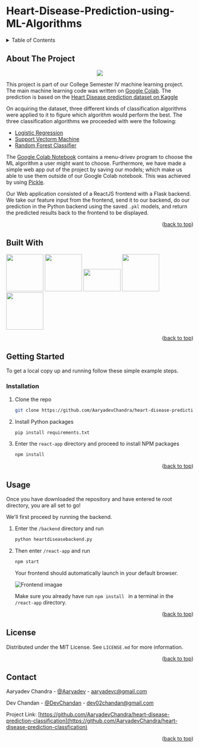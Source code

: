# Heart-Disease-Prediction-using-ML-Algorithms


<div id="top"></div>
<!--
*** Thanks for checking out the Best-README-Template. If you have a suggestion
*** that would make this better, please fork the repo and create a pull request
*** or simply open an issue with the tag "enhancement".
*** Don't forget to give the project a star!
*** Thanks again! Now go create something AMAZING! :D
-->




<!-- PROJECT LOGO -->
<!-- <br />
<div align="center">
  <a href="https://github.com/othneildrew/Best-README-Template">
    <img src="https://imgur.com/UNOxdW7" alt="Logo" width="80" height="80">
  </a>

  <h3 align="center">Best-README-Template</h3>

  <p align="center">
    An awesome README template to jumpstart your projects!
    <br />
    <a href="https://github.com/othneildrew/Best-README-Template"><strong>Explore the docs »</strong></a>
    <br />
    <br />
    <a href="https://github.com/othneildrew/Best-README-Template">View Demo</a>
    ·
    <a href="https://github.com/othneildrew/Best-README-Template/issues">Report Bug</a>
    ·
    <a href="https://github.com/othneildrew/Best-README-Template/issues">Request Feature</a>
  </p>
</div> -->



<!-- TABLE OF CONTENTS -->
<details>
  <summary>Table of Contents</summary>
  <ol>
    <li>
      <a href="#about-the-project">About The Project</a>
      <ul>
        <li><a href="#built-with">Built With</a></li>
      </ul>
    </li>
    <li>
      <a href="#getting-started">Getting Started</a>
      <ul>
        <li><a href="#installation">Installation</a></li>
      </ul>
    </li>
    <li><a href="#usage">Usage</a></li>
    <li><a href="#license">License</a></li>
    <li><a href="#contact">Contact</a></li>
  </ol>
</details>



<!-- ABOUT THE PROJECT -->
## About The Project

<p align="center">
  <img src="https://imgur.com/UNOxdW7.png" />
</p>

This project is part of our College Semester IV machine learning project. The main machine learning code was written on [Google Colab](https://colab.research.google.com/drive/1splSxv4lArjGC1WXJCuVhGfMKn-HQBZ4?authuser=1#scrollTo=znFNntxszpUw&uniqifier=1). The prediction is based on the [Heart Disease prediction dataset on Kaggle](https://www.kaggle.com/datasets/sumaiyatasmeem/heart-disease-classification-dataset)

On acquiring the dataset, three different kinds of classification algorithms were applied to it to figure which algorithm would perform the best. The three classification algorithms we proceeded with were the following:

* [Logistic Regression](https://towardsdatascience.com/logistic-regression-detailed-overview-46c4da4303bc)
* [Support Vectorm Machine](https://www.javatpoint.com/machine-learning-support-vector-machine-algorithm)
* [Random Forest Classifier](https://www.javatpoint.com/machine-learning-random-forest-algorithm)

The [Google Colab Notebook](https://colab.research.google.com/drive/1splSxv4lArjGC1WXJCuVhGfMKn-HQBZ4?authuser=1#scrollTo=znFNntxszpUw&uniqifier=1) contains a menu-drivev program to choose the ML algorithm a user might want to choose. Furthermore, we have made a simple web app out of the project by saving our models; which make us able to use them outside of our Google Colab notebook. This was achieved by using [Pickle](https://practicaldatascience.co.uk/machine-learning/how-to-save-and-load-machine-learning-models-using-pickle). 

Our Web application consisted of a ReactJS frontend with a Flask backend. We take our feature input from the frontend, send it to our backend, do our prediction in the Python backend using the saved `.pkl` models, and return the predicted results back to the frontend to be displayed.


<p align="right">(<a href="#top">back to top</a>)</p>



## Built With

<img src="https://upload.wikimedia.org/wikipedia/commons/a/a7/React-icon.svg" width="100" height="100"> <img src="https://upload.wikimedia.org/wikipedia/commons/b/b2/Bootstrap_logo.svg" width="100" height="100"> <img src="https://upload.wikimedia.org/wikipedia/commons/thumb/d/d9/Node.js_logo.svg/1280px-Node.js_logo.svg.png" width="100" height="60"> <img src="https://cdn.freebiesupply.com/logos/large/2x/flask-logo-png-transparent.png" width="100" height="100"> <img src="https://upload.wikimedia.org/wikipedia/commons/0/05/Scikit_learn_logo_small.svg" width="100" height="100">

<p align="right">(<a href="#top">back to top</a>)</p>



<!-- GETTING STARTED -->
## Getting Started
To get a local copy up and running follow these simple example steps.

### Installation

1. Clone the repo
   ```sh
   git clone https://github.com/AaryadevChandra/heart-disease-prediction-classfication.git
   ```
2. Install Python packages
   ```sh
   pip install requirements.txt
   ```
3. Enter the `react-app` directory and proceed to install NPM packages
   ```sh
   npm install
   ```

<p align="right">(<a href="#top">back to top</a>)</p>



<!-- USAGE EXAMPLES -->
## Usage

Once you have downloaded the repository and have entered te root directory, you are all set to go!

We'll first proceed by running the backend.

1. Enter the `/backend` directory and run
    ```sh
    python heartdiseasebackend.py
    ```
2. Then enter `/react-app` and run 
    ```sh 
    npm start
    ```
    
     Your frontend should automatically launch in your default browser.
    
    ![Frontend imagae](https://imgur.com/gpWKcs8.png)
    
    Make sure you already have run ```npm install ``` in a terminal in the `/react-app` directory.
    
<p align="right">(<a href="#top">back to top</a>)</p>




<!-- LICENSE -->
## License

Distributed under the MIT License. See `LICENSE.md` for more information.

<p align="right">(<a href="#top">back to top</a>)</p>



<!-- CONTACT -->
## Contact

Aaryadev Chandra - [@Aaryadev](https://www.linkedin.com/in/aaryadevchandra/) - aaryadevc@gmail.com 

Dev Chandan - [@DevChandan](https://www.linkedin.com/in/dev-chandan/) - dev02chandan@gmail.com

Project Link: [https://github.com/AaryadevChandra/heart-disease-prediction-classification](https://github.com/AaryadevChandra/heart-disease-prediction-classfication)

<p align="right">(<a href="#top">back to top</a>)</p>
